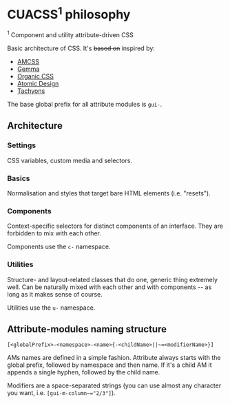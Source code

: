 # CUACSS<sup>1</sup> philosophy

<sup>1</sup> Component and utility attribute-driven CSS

Basic architecture of CSS. It's ~~based on~~ inspired by:

- [AMCSS](https://amcss.github.io/)
- [Gemma](https://github.com/colepeters/gemma)
- [Organic CSS](http://krasimir.github.io/organic-css/)
- [Atomic Design](http://demo.patternlab.io)
- [Tachyons](http://tachyons.io/)

The base global prefix for all attribute modules is `gui-`.


## Architecture


### Settings

CSS variables, custom media and selectors.


### Basics

Normalisation and styles that target bare HTML elements (i.e. "resets").


### Components

Context-specific selectors for distinct components of an interface. They are
forbidden to mix with each other.

Components use the `c-` namespace.


### Utilities

Structure- and layout-related classes that do one, generic thing extremely well.
Can be naturally mixed with each other and with components -- as long as it
makes sense of course.

Utilities use the `u-` namespace.


## Attribute-modules naming structure

```
[<globalPrefix>-<namespace>-<name>{-<childName>||~=<modifierName>}]
```

AMs names are defined in a simple fashion. Attribute always starts with the
global prefix, followed by namespace and then name. If it's a child AM it
appends a single hyphen, followed by the child name.

Modifiers are a space-separated strings (you can use almost any character you
want, i.e. `[gui-m-column~="2/3"]`).
